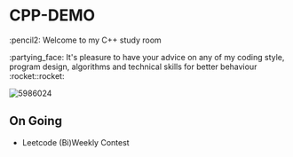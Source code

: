 # CPP-DEMO

<p>:pencil2: Welcome to my C++ study room
  
<p>:partying_face: It's pleasure to have your advice on any of my coding style, program design, algorithms and technical skills for better behaviour :rocket::rocket:

<!-- ![image](https://user-images.githubusercontent.com/88369201/151703000-87c9ad11-f48f-4c3a-a571-fd696d432ef1.png) -->
![5986024](https://user-images.githubusercontent.com/88369201/152857966-676dc147-b380-4cac-87d6-d752c3f19fcc.png)

## On Going
- Leetcode (Bi)Weekly Contest
